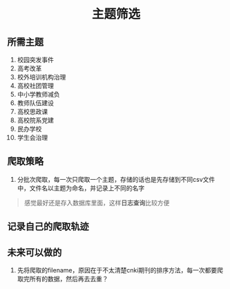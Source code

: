 # <center>主题筛选</center>
## 所需主题
1. 校园突发事件
2. 高考改革
3. 校外培训机构治理
4. 高校社团管理
5. 中小学教师减负
6. 教师队伍建设
7. 高校思政课
8. 高校院系党建
9. 民办学校
10. 学生会治理

## 爬取策略
1. 分批次爬取，每一次只爬取一个主题，存储的话也是先存储到不同csv文件中，文件名以主题为命名，并记录上不同的名字
> 感觉最好还是存入数据库里面，这样**日志查询**比较方便
## 记录自己的爬取轨迹

## 未来可以做的
1. 先将爬取的filename，原因在于不太清楚cnki期刊的排序方法，每一次都要爬取完所有的数据，然后再去去重？

